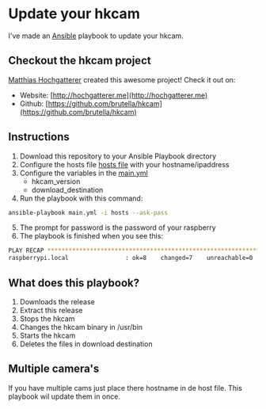 # Update your hkcam

I've made an [Ansible](http://docs.ansible.com/ansible/index.html) playbook to update your hkcam. 

## Checkout the hkcam project
[Matthias Hochgatterer](https://github.com/brutella) created this awesome project! Check it out on: 
- Website: [http://hochgatterer.me](http://hochgatterer.me)
- Github: [https://github.com/brutella/hkcam](https://github.com/brutella/hkcam)

## Instructions 
1. Download this repository to your Ansible Playbook directory 
2. Configure the hosts file [hosts file](../../blob/master/hosts) with your hostname/ipaddress 
3. Configure the variables in the [main.yml](../../blob/master/main.yml)
    - hkcam_version
    - download_destination
4. Run the playbook with this command: 
```bash
ansible-playbook main.yml -i hosts --ask-pass
```
5. The prompt for password is the password of your raspberry 
6. The playbook is finished when you see this:
```bash
PLAY RECAP **********************************************************************
raspberrypi.local                : ok=8    changed=7    unreachable=0    failed=0
```
## What does this playbook? 
1. Downloads the release 
2. Extract this release 
3. Stops the hkcam 
4. Changes the hkcam binary in /usr/bin
5. Starts the hkcam
6. Deletes the files in download destination 

## Multiple camera's 
If you have multiple cams just place there hostname in de host file. 
This playbook wil update them in once. 